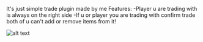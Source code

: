 It's just simple trade plugin made by me
Features:
-Player u are trading with is always on the right side
-If u or player you are trading with confirm trade both of u can't add or remove items from it!

![alt text](https://i.imgur.com/yivRHTd.png)
